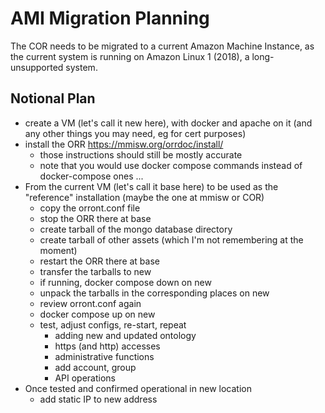 # AMI Migration Planning

The COR needs to be migrated to a current Amazon Machine Instance, as the current system is running on Amazon Linux 1 (2018), a long-unsupported system.

## Notional Plan

* create a VM (let's call it new here), with docker and apache on it (and any other things you may need, eg for cert purposes)
* install the ORR https://mmisw.org/orrdoc/install/ 
  * those instructions should still be mostly accurate
  * note that you would use docker compose commands instead of docker-compose ones ...
* From the current VM (let's call it base here) to be used as the "reference" installation (maybe the one at mmisw or COR)
  * copy the orront.conf file
  * stop the ORR there at base
  * create tarball of the mongo database directory
  * create tarball of other assets (which I'm not remembering at the moment)
  * restart the ORR there at base
  * transfer the tarballs to new
  * if running, docker compose down on new
  * unpack the tarballs in the corresponding places on new
  * review orront.conf again
  * docker compose up on new
  * test, adjust configs, re-start, repeat
    * adding new and updated ontology
    * https (and http) accesses
    * administrative functions
    * add account, group
    * API operations
* Once tested and confirmed operational in new location
  * add static IP to new address   

